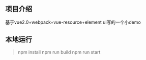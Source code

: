 ## 项目介绍
基于vue2.0+webpack+vue-resource+element ui写的一个小demo

## 本地运行
> npm install
> npm run build
> npm run start
